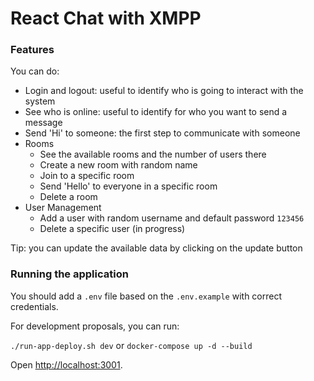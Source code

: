 # React Chat with XMPP

### Features
You can do:
- Login and logout: useful to identify who is going to interact with the system
- See who is online: useful to identify for who you want to send a message
- Send 'Hi' to someone: the first step to communicate with someone
- Rooms
  - See the available rooms and the number of users there
  - Create a new room with random name
  - Join to a specific room
  - Send 'Hello' to everyone in a specific room
  - Delete a room
- User Management
  - Add a user with random username and default password `123456`
  - Delete a specific user (in progress)

Tip: you can update the available data by clicking on the update button

### Running the application 

You should add a `.env` file based on the `.env.example` with correct credentials.

For development proposals, you can run:

`./run-app-deploy.sh dev` 
or 
`docker-compose up -d --build`

Open [http://localhost:3001](http://localhost:3001).
